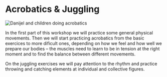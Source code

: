 # Acrobatics & Juggling

![Danijel and children doing
acrobatics](/assets/workshops/acrobatics-and-juggling.jpg)

In the first part of this workshop we will practice some general physical
movements. Then we will start practicing acrobatics from the basic exercices to
more dificult ones, depending on how we feel and how well we prepare our bodies
– the muscles need to learn to be in tension at the right moment and to find the
balance between different movements.

On the juggling exercises we will pay attention to the rhythm and practice
throwing and catching elements at individual and collective figures.
